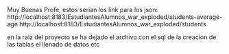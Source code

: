 Muy Buenas Profe,  estos serian los link para  los json:
http://localhost:8183/EstudiantesAlumnos_war_exploded/students-average-age
http://localhost:8183/EstudiantesAlumnos_war_exploded/students

en la raiz del proyecto se ha dejado el  archivo con el sql de la creacion de las tablas el llenado de datos etc
